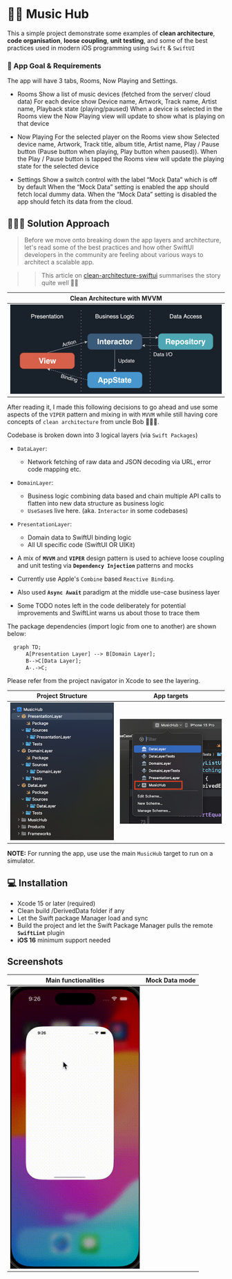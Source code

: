 # 🏇🏼 Music Hub
This a simple project demonstrate some examples of **clean architecture**, **code organisation**, **loose coupling**, **unit testing**, and some of the best practices used in modern iOS programming using `Swift` & `SwiftUI`

### 💼 App Goal & Requirements
The app will have 3 tabs, Rooms, Now Playing and Settings.
 - Rooms
 Show a list of music devices (fetched from the server/ cloud data)
 For each device show Device name, Artwork, Track name, Artist name, Playback state (playing/paused)
When a device is selected in the Rooms view the Now Playing view will update to show what is playing on that device

- Now Playing
For the selected player on the Rooms view show Selected device name, Artwork, Track title, album title, Artist name, Play / Pause button (Pause button when playing, Play button when paused)). When the Play / Pause button is tapped the Rooms view will update the playing state for the selected device

- Settings
Show a switch control with the label “Mock Data” which is off by default
When the “Mock Data” setting is enabled the app should fetch local dummy data.
When the “Mock Data” setting is disabled the app should fetch its data from the cloud.


## 👨🏽‍💻  Solution Approach

> Before we move onto breaking down the app layers and architecture, let's  read some of the best practices and how other SwiftUI developers in the community are feeling about various ways to architect a scalable app. 

>> This article on [clean-architecture-swiftui](https://nalexn.github.io/clean-architecture-swiftui/) summarises the story quite well 🙏🏽

| Clean Architecture with MVVM |
| ---------------------------  |
| <img src="Screenshots/clean-architecture.png" width="750" alt=""> |


After reading it, I made this following decisions to go ahead and use some aspects of the `VIPER` pattern and mixing in with `MVVM` while still having core concepts of `clean architecture` from uncle Bob 🧔🏼‍♂️. 

Codebase is broken down into 3 logical layers (via `Swift Packages`)
- `DataLayer`:
    - Network fetching of raw data and JSON decoding via URL, error code mapping etc.
- `DomainLayer`:
    - Business logic combining data based and chain multiple API calls to flatten into new data structure as business logic
    - `UseSase`s live here. (aka. `Interactor` in some codebases)
- `PresentationLayer`:
    - Domain data to SwiftUI binding logic
    - All UI specific code (SwiftUI OR UIKit)
    

- A mix of **`MVVM`** and **`VIPER`** design pattern is used to achieve loose coupling and unit testing via **`Dependency Injection`** patterns and mocks
- Currently use Apple's `Combine` based `Reactive Binding`.
- Also used **`Async Await`** paradigm at the middle use-case business layer
- Some TODO notes left in the code deliberately for potential improvements and SwiftLint warns us about those to trace them


The package dependencies (import logic from one to another) are shown below:

```mermaid
  graph TD;
      A[Presentation Layer] --> B[Domain Layer];
      B-->C[Data Layer];
      A-.->C;
```

 
Please refer from the project navigator in Xcode to see the layering.

| Project Structure | App targets |
| ------ | ------ |
| <img src="Screenshots/project-structure.png" width="300" alt=""> | <img src="Screenshots/targets.png" width="300" alt=""> |

 **NOTE:** For running the app, use use the main `MusicHub` target to run on a simulator. 


## 💻 Installation
 - Xcode 15 or later (required)
 - Clean build /DerivedData folder if any
 - Let the Swift package Manager load and sync
 - Build the project and let the Swift Package Manager pulls the remote **`SwiftLint`** plugin
 - **iOS 16** minimum support needed


## Screenshots

| Main functionalities | Mock Data mode |
| ------ | ------ |
|  <img src="Screenshots/app-demo-1.gif" width="300" alt=""> | <img src="Screenshots/app-demo-2.gif" width="300" alt="">  |

